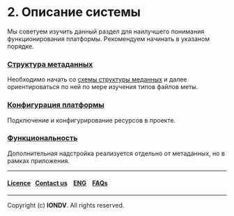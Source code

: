 # 2. Описание системы
Мы советуем изучить данный раздел для наилучшего понимания функционирования платформы. Рекомендуем начинать в указаном порядке.   
### [Структура метаданных](/docs/ru/2_system_description/metadata_structure)
Необходимо начать со [схемы структуры меданных](/docs/ru/2_system_description/metadata_structure/meta_scheme.md) и далее ориентироваться по ней по мере изучения типов файлов меты. 


### [Конфигурация платформы](/docs/ru/2_system_description/platform_configuration)
Подключение и конфигурирование ресурсов в проекте.

### [Функциональность](/docs/ru/2_system_description/functionality)
Дополнительная надстройка реализуется отдельно от метаданных, но в рамках приложения. 


--------------------------------------------------------------------------  


 #### [Licence](platform/licence.md)&ensp;  [Contact us](https://iondv.ru/index.html) &ensp;  [ENG](/docs/en/2_system_description) &ensp; [FAQs](/faqs.md)          



--------------------------------------------------------------------------  

 Copyright (c) **IONDV**. All rights reserved. 